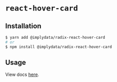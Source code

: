 # `react-hover-card`

## Installation

```sh
$ yarn add @implydata/radix-react-hover-card
# or
$ npm install @implydata/radix-react-hover-card
```

## Usage

View docs [here](https://radix-ui.com/primitives/docs/components/hover-card).

